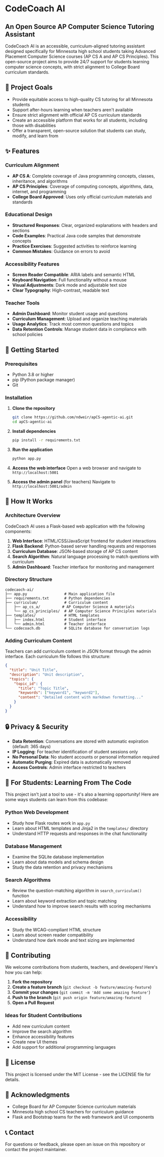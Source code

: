 # CodeCoach AI

## An Open Source AP Computer Science Tutoring Assistant

CodeCoach AI is an accessible, curriculum-aligned tutoring assistant designed specifically for Minnesota high school students taking Advanced Placement Computer Science courses (AP CS A and AP CS Principles). This open-source project aims to provide 24/7 support for students learning computer science concepts, with strict alignment to College Board curriculum standards.

## 🎯 Project Goals

- Provide equitable access to high-quality CS tutoring for all Minnesota students
- Support after-hours learning when teachers aren't available
- Ensure strict alignment with official AP CS curriculum standards
- Create an accessible platform that works for all students, including those with disabilities
- Offer a transparent, open-source solution that students can study, modify, and learn from

## ✨ Features

### Curriculum Alignment
- **AP CS A**: Complete coverage of Java programming concepts, classes, inheritance, and algorithms
- **AP CS Principles**: Coverage of computing concepts, algorithms, data, internet, and programming
- **College Board Approved**: Uses only official curriculum materials and standards

### Educational Design
- **Structured Responses**: Clear, organized explanations with headers and sections
- **Code Examples**: Practical Java code samples that demonstrate concepts
- **Practice Exercises**: Suggested activities to reinforce learning
- **Common Mistakes**: Guidance on errors to avoid

### Accessibility Features
- **Screen Reader Compatible**: ARIA labels and semantic HTML
- **Keyboard Navigation**: Full functionality without a mouse
- **Visual Adjustments**: Dark mode and adjustable text size
- **Clear Typography**: High-contrast, readable text

### Teacher Tools
- **Admin Dashboard**: Monitor student usage and questions
- **Curriculum Management**: Upload and organize teaching materials
- **Usage Analytics**: Track most common questions and topics
- **Data Retention Controls**: Manage student data in compliance with school policies

## 🚀 Getting Started

### Prerequisites
- Python 3.8 or higher
- pip (Python package manager)
- Git

### Installation

1. **Clone the repository**
   ```bash
   git clone https://github.com/ndweir/apCS-agentic-ai.git
   cd apCS-agentic-ai
   ```

2. **Install dependencies**
   ```bash
   pip install -r requirements.txt
   ```

3. **Run the application**
   ```bash
   python app.py
   ```

4. **Access the web interface**
   Open a web browser and navigate to `http://localhost:5001`

5. **Access the admin panel** (for teachers)
   Navigate to `http://localhost:5001/admin`

## 🧠 How It Works

### Architecture Overview

CodeCoach AI uses a Flask-based web application with the following components:

1. **Web Interface**: HTML/CSS/JavaScript frontend for student interactions
2. **Flask Backend**: Python-based server handling requests and responses
3. **Curriculum Database**: JSON-based storage of AP CS content
4. **Search Algorithm**: Natural language processing to match questions with curriculum
5. **Admin Dashboard**: Teacher interface for monitoring and management

### Directory Structure

```
codecaoch-ai/
├── app.py                 # Main application file
├── requirements.txt       # Python dependencies
├── curriculum/            # Curriculum content
│   ├── ap_cs_a/          # AP Computer Science A materials
│   └── ap_cs_principles/  # AP Computer Science Principles materials
├── templates/             # HTML templates
│   ├── index.html         # Student interface
│   └── admin.html         # Teacher interface
└── codecoach.db           # SQLite database for conversation logs
```

### Adding Curriculum Content

Teachers can add curriculum content in JSON format through the admin interface. Each curriculum file follows this structure:

```json
{
  "title": "Unit Title",
  "description": "Unit description",
  "topics": {
    "topic_id": {
      "title": "Topic Title",
      "keywords": ["keyword1", "keyword2"],
      "content": "Detailed content with markdown formatting..."
    }
  }
}
```

## 🔒 Privacy & Security

- **Data Retention**: Conversations are stored with automatic expiration (default: 365 days)
- **IP Logging**: For teacher identification of student sessions only
- **No Personal Data**: No student accounts or personal information required
- **Automatic Purging**: Expired data is automatically removed
- **Access Controls**: Admin interface restricted to teachers

## 🧪 For Students: Learning From The Code

This project isn't just a tool to use - it's also a learning opportunity! Here are some ways students can learn from this codebase:

### Python Web Development
- Study how Flask routes work in `app.py`
- Learn about HTML templates and Jinja2 in the `templates/` directory
- Understand HTTP requests and responses in the chat functionality

### Database Management
- Examine the SQLite database implementation
- Learn about data models and schema design
- Study the data retention and privacy mechanisms

### Search Algorithms
- Review the question-matching algorithm in `search_curriculum()` function
- Learn about keyword extraction and topic matching
- Understand how to improve search results with scoring mechanisms

### Accessibility
- Study the WCAG-compliant HTML structure
- Learn about screen reader compatibility
- Understand how dark mode and text sizing are implemented

## 🤝 Contributing

We welcome contributions from students, teachers, and developers! Here's how you can help:

1. **Fork the repository**
2. **Create a feature branch** (`git checkout -b feature/amazing-feature`)
3. **Commit your changes** (`git commit -m 'Add some amazing feature'`)
4. **Push to the branch** (`git push origin feature/amazing-feature`)
5. **Open a Pull Request**

### Ideas for Student Contributions
- Add new curriculum content
- Improve the search algorithm
- Enhance accessibility features
- Create new UI themes
- Add support for additional programming languages

## 📝 License

This project is licensed under the MIT License - see the LICENSE file for details.

## 🙏 Acknowledgments

- College Board for AP Computer Science curriculum materials
- Minnesota high school CS teachers for curriculum guidance
- Flask and Bootstrap teams for the web framework and UI components

## 📞 Contact

For questions or feedback, please open an issue on this repository or contact the project maintainer.
